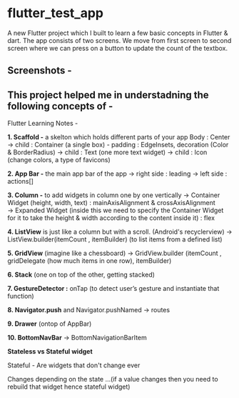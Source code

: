 # flutter_test_app

A new Flutter project which I built to learn a few basic concepts in Flutter & dart. The app consists of two screens. We move from first screen to second screen where we can press on a button to update the count of the textbox. 

## Screenshots - 

## This project helped me in understadning the following concepts of - 

Flutter Learning Notes - 

**1. Scaffold -** a skelton which holds different parts of your app
 Body : Center 
-> child : Container (a single box) - padding : EdgeInsets, decoration (Color & BorderRadius)
-> child : Text (one more text widget)
-> child : Icon (change colors, a type of favicons)

**2. App Bar -** the main app bar of the app 
-> right side : leading
-> left side : actions[] 

**3. Column -** to add widgets in column one by one vertically
-> Container Widget (height, width, text) : mainAxisAlignment & crossAxisAlignment	
-> Expanded Widget (inside this we need to specify the Container Widget for it to take the height & width according to the content inside it) : flex

**4. ListView** is just like a column but with a scroll. (Android's recyclerview)
-> ListView.builder(itemCount , itemBuilder) (to list items from a defined list)

**5. GridView** (imagine like a chessboard) 
-> GridView.builder (itemCount , gridDelegate (how much items in one row), itemBuilder)

**6. Stack** (one on top of the other, getting stacked) 

**7. GestureDetector :** onTap (to detect user’s gesture and instantiate that function)

**8. Navigator.push** and Navigator.pushNamed 
-> routes 

**9. Drawer** (ontop of AppBar)

**10. BottomNavBar** 
-> BottomNavigationBarItem 

**Stateless vs Stateful widget** 

Stateful - Are widgets that don't change ever 

Changes depending on the state …(if a value changes then you need to rebuild that widget hence stateful widget)
